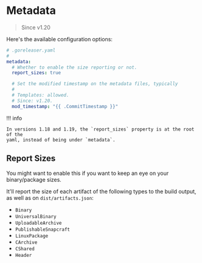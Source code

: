 # Metadata

> Since v1.20

Here's the available configuration options:

```yaml
# .goreleaser.yaml
#
metadata:
  # Whether to enable the size reporting or not.
  report_sizes: true

  # Set the modified timestamp on the metadata files, typically
  #
  # Templates: allowed.
  # Since: v1.20.
  mod_timestamp: "{{ .CommitTimestamp }}"
```

!!! info

    In versions 1.18 and 1.19, the `report_sizes` property is at the root of the
    yaml, instead of being under `metadata`.

## Report Sizes

You might want to enable this if you want to keep an eye on your binary/package
sizes.

It'll report the size of each artifact of the following types to the build
output, as well as on `dist/artifacts.json`:

- `Binary`
- `UniversalBinary`
- `UploadableArchive`
- `PublishableSnapcraft`
- `LinuxPackage`
- `CArchive`
- `CShared`
- `Header`
